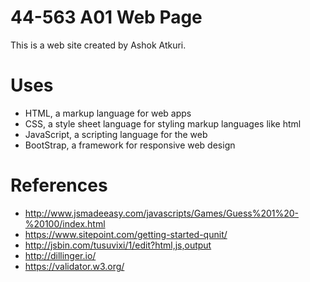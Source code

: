 # 44-563 A01 Web Page

This is a web site created by Ashok Atkuri. 

# Uses

- HTML, a markup language for web apps
- CSS, a style sheet language for styling markup languages like html
- JavaScript, a scripting language for the web
- BootStrap, a framework for responsive web design

# References
- http://www.jsmadeeasy.com/javascripts/Games/Guess%201%20-%20100/index.html
- https://www.sitepoint.com/getting-started-qunit/
- http://jsbin.com/tusuvixi/1/edit?html,js,output
- http://dillinger.io/
- https://validator.w3.org/

